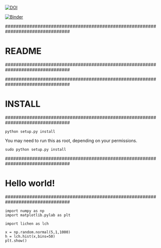 [![DOI](https://zenodo.org/badge/12589/mattbellis/lichen.svg)](http://dx.doi.org/10.5281/zenodo.17256)

[![Binder](https://mybinder.org/badge_logo.svg)](https://mybinder.org/v2/gh/mattbellis/lichen/master)


################################################################################
# README
################################################################################

################################################################################
# INSTALL
################################################################################

    python setup.py install

You may need to run this as root, depending on your permissions.

    sudo python setup.py install

################################################################################
# Hello world!
################################################################################

    import numpy as np
    import matplotlib.pylab as plt

    import lichen as lch

    x = np.random.normal(5,1,1000)
    h = lch.hist(x,bins=50)
    plt.show()


